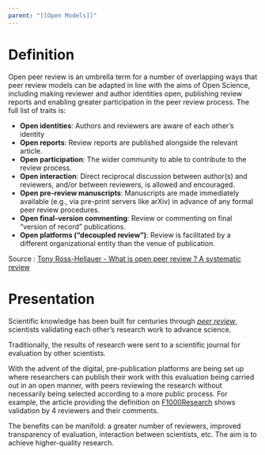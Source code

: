 ```yaml
---
parent: "[[Open Models]]"
---
```


# Definition 

Open peer review is an umbrella term for a number of overlapping ways that peer review models can be adapted in line with the aims of Open Science, including making reviewer and author identities open, publishing review reports and enabling greater participation in the peer review process. The full list of traits is:

- **Open identities**: Authors and reviewers are aware of each other’s identity
- **Open reports**: Review reports are published alongside the relevant article.
- **Open participation**: The wider community to able to contribute to the review process.
- **Open interaction**: Direct reciprocal discussion between author(s) and reviewers, and/or between reviewers, is allowed and encouraged.
- **Open pre-review manuscripts**: Manuscripts are made immediately available (e.g., via pre-print servers like arXiv) in advance of any formal peer review procedures.
- **Open final-version commenting**: Review or commenting on final “version of record” publications.
- **Open platforms (“decoupled review”)**: Review is facilitated by a different organizational entity than the venue of publication.

Source : [Tony Ross-Hellauer - What is open peer review ? A systematic review](https://f1000research.com/articles/6-588/v2)


# Presentation 

Scientific knowledge has been built for centuries through _[peer review](https://en.wikipedia.org/wiki/Peer_review)_, scientists validating each other’s research work to advance science.

Traditionally, the results of research were sent to a scientific journal for evaluation by other scientists.

With the advent of the digital, pre-publication platforms are being set up where researchers can publish their work with this evaluation being carried out in an open manner, with peers reviewing the research without necessarily being selected according to a more public process. For example, the article providing the definition on [F1000Research](https://f1000research.com/articles/6-588/v2) shows validation by 4 reviewers and their comments.

The benefits can be manifold: a greater number of reviewers, improved transparency of evaluation, interaction between scientists, etc. The aim is to achieve higher-quality research.